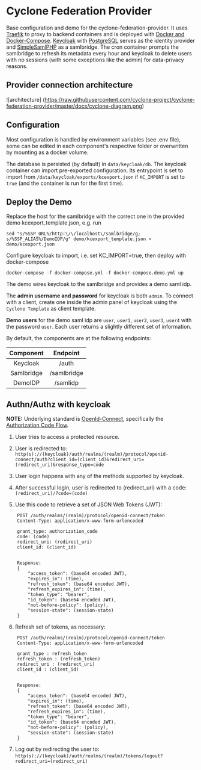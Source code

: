 # Cyclone Federation Provider
Base configuration and demo for the cyclone-federation-provider. It uses [Traefik](https://traefik.io/) to proxy to backend containers and is deployed with [Docker and Docker-Compose](https://www.docker.com/). [Keycloak](http://keycloak.org) with [PostgreSQL](https://www.postgresql.org) serves as the identity provider and [SimpleSamlPHP](https://simplesamlphp.org) as a samlbridge. The cron container prompts the samlbridge to refresh its metadata every hour and keycloak to delete users with no sessions (with some exceptions like the admin) for data-privacy reasons.


## Provider connection architecture
![architecture] (https://raw.githubusercontent.com/cyclone-project/cyclone-federation-provider/master/docs/cyclone-diagram.png)


## Configuration
Most configuration is handled by environment variables (see .env file), some can be edited in each component's respective folder or overwritten by mounting as a docker volume.

The database is persisted (by default) in `data/keycloak/db`. The keycloak container can import pre-exported configuration. Its entrypoint is set to import from `/data/keycloak/exports/kcexport.json` if `KC_IMPORT` is set to `true` (and the container is run for the first time).


## Deploy the Demo
Replace the host for the samlbridge with the correct one in the provided demo kcexport_template.json, e.g. run
```
sed "s/%SSP_URL%/http:\/\/localhost\/samlbridge/g; s/%SSP_ALIAS%/DemoIDP/g" demo/kcexport_template.json > demo/kcexport.json
```
Configure keycloak to import, i.e. set KC_IMPORT=true, then deploy with docker-compose
```
docker-compose -f docker-compose.yml -f docker-compose.demo.yml up
```

The demo wires keycloak to the samlbridge and provides a demo saml idp.

The __admin username and password__ for keycloak is both `admin`. To connect with a client, create one inside the admin panel of keycloak using the `Cyclone Template` as client template.

__Demo users__ for the demo saml idp are `user`, `user1`, `user2`, `user3`, `user4` with the password `user`. Each user returns a slightly different set of information.

By default, the components are at the following endpoints:

| Component  | Endpoint    |
|:----------:|:-----------:|
| Keycloak   | /auth       |
| Samlbridge | /samlbridge |
| DemoIDP    | /samlidp    |


## Authn/Authz with keycloak

__NOTE:__ Underlying standard is [OpenId-Connect](http://openid.net/connect/), specifically the [Authorization Code Flow](http://openid.net/specs/openid-connect-core-1_0.html#CodeFlowAuth).

1. User tries to access a protected resource.

2. User is redirected to:
`http(s)://(keycloak)/auth/realms/(realm)/protocol/openid-connect/auth?client_id=(client_id)&redirect_uri=(redirect_uri)&response_type=code`

3. User login happens with any of the methods supported by keycloak.

4. After successful login, user is redirected to (redirect_uri) with a code:
`(redirect_uri)/?code=(code)`

5. Use this code to retrieve a set of JSON Web Tokens (JWT):
```http
    POST /auth/realms/(realm)/protocol/openid-connect/token
    Content-Type: application/x-www-form-urlencoded

    grant_type: authorization_code
    code: (code)
    redirect_uri: (redirect_uri)
    client_id: (client_id)


    Response:
    {
        "access_token": (base64 encoded JWT),
        "expires_in": (time),
        "refresh_token": (base64 encoded JWT),
        "refresh_expires_in": (time),
        "token_type": "bearer",
        "id_token": (base64 encoded JWT),
        "not-before-policy": (policy),
        "session-state": (session-state)
    }
```

6. Refresh set of tokens, as necessary:
```http
    POST /auth/realms/(realm)/protocol/openid-connect/token
    Content-Type: application/x-www-form-urlencoded

    grant_type : refresh_token
    refresh_token : (refresh_token)
    redirect_uri : (redirect_uri)
    client_id : (client_id)


    Response:
    {
        "access_token": (base64 encoded JWT),
        "expires_in": (time),
        "refresh_token": (base64 encoded JWT),
        "refresh_expires_in": (time),
        "token_type": "bearer",
        "id_token": (base64 encoded JWT),
        "not-before-policy": (policy),
        "session-state": (session-state)
    }
```

7. Log out by redirecting the user to: `http(s)://(keycloak)/auth/realms/(realm)/tokens/logout?redirect_uri=(redirect_uri)`
